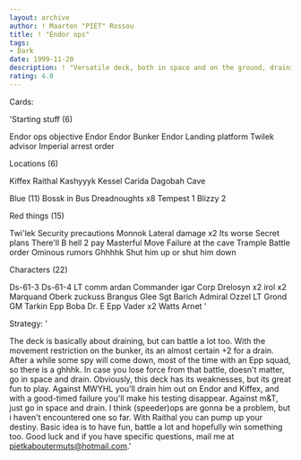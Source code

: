 ```yaml
---
layout: archive
author: ! Maarten "PIET" Rossou
title: ! "Endor ops"
tags:
- Dark
date: 1999-11-20
description: ! "Versatile deck, both in space and on the ground, draining and battling."
rating: 4.0
---
```

Cards: 

'Starting stuff (6)

Endor ops objective
Endor
Endor Bunker
Endor Landing platform
Twilek advisor
Imperial arrest order

Locations (6)

Kiffex
Raithal
Kashyyyk
Kessel
Carida
Dagobah Cave

Blue (11)
Bossk in Bus
Dreadnoughts x8
Tempest 1
Blizzy	2

Red things (15)

Twi'lek
Security precautions
Monnok
Lateral damage x2
Its worse
Secret plans
There'll B hell 2 pay
Masterful Move
Failure at the cave
Trample
Battle order
Ominous rumors
Ghhhhk
Shut him up or shut him down

Characters (22)

Ds-61-3
Ds-61-4
LT comm ardan
Commander igar
Corp Drelosyn x2
irol x2
Marquand
Oberk
zuckuss
Brangus Glee
Sgt Barich
Admiral Ozzel
LT Grond
GM Tarkin
Epp Boba
Dr. E
Epp Vader x2
Watts
Arnet
'

Strategy: '

The deck is basically about draining, but can battle a lot too.
With the movement restriction on the bunker, its an almost certain +2 for a drain. After a while some spy will come down, most of the time with an Epp squad, so there is a ghhhk. In case you lose force from that battle, doesn't matter, go in space and drain. Obviously, this deck has its weaknesses, but its great fun to play. Against MWYHL you'll drain him out on Endor and Kiffex, and with a good-timed failure you'll make his testing disappear. Against m&T, just go in space and drain. I think (speeder)ops are gonna be a problem, but i haven't encountered one so far. With Raithal you can pump up your destiny.
Basic idea is to have fun, battle a lot and hopefully win something too. Good luck and if you have specific questions, mail me at pietkaboutermuts@hotmail.com.'